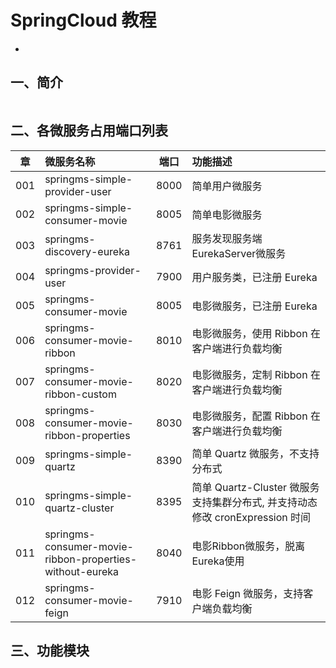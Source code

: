 # SpringCloud 教程
-

## 一、简介

``` 

```


## 二、各微服务占用端口列表
|章		| 微服务名称        														| 端口		| 功能描述		|
|:-----:	| :---------------------------------------------------------------------|:---------:|:------------	|
|001	| springms-simple-provider-user      									| 8000 		|简单用户微服务 	|
|002	| springms-simple-consumer-movie      									| 8005 		|简单电影微服务 	|
|003	| springms-discovery-eureka      										| 8761 		|服务发现服务端EurekaServer微服务 	|
|004	| springms-provider-user													| 7900 		|用户服务类，已注册 Eureka 	|
|005	| springms-consumer-movie      											| 8005 		|电影微服务，已注册 Eureka 	|
|006	| springms-consumer-movie-ribbon      									| 8010 		|电影微服务，使用 Ribbon 在客户端进行负载均衡  	|
|007	| springms-consumer-movie-ribbon-custom      							| 8020 		|电影微服务，定制 Ribbon 在客户端进行负载均衡 	|
|008	| springms-consumer-movie-ribbon-properties     							| 8030 		|电影微服务，配置 Ribbon 在客户端进行负载均衡 	|
|009	| springms-simple-quartz     									 		| 8390 		|简单 Quartz 微服务，不支持分布式 	|
|010	| springms-simple-quartz-cluster     									| 8395 		|简单 Quartz-Cluster 微服务支持集群分布式, 并支持动态修改 cronExpression 时间 	|
|011	| springms-consumer-movie-ribbon-properties-without-eureka     			| 8040 		|电影Ribbon微服务，脱离Eureka使用 	|
|012	| springms-consumer-movie-feign     			                        | 7910 		|电影 Feign 微服务，支持客户端负载均衡 	|





## 三、功能模块






































